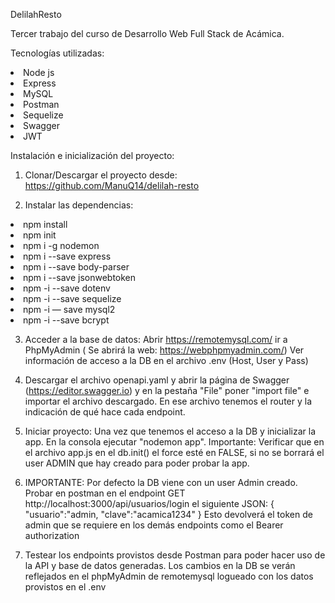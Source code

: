 DelilahResto

Tercer trabajo del curso de Desarrollo Web Full Stack de Acámica.

Tecnologías utilizadas:
<li>Node js</li>
<li>Express</li>
<li>MySQL</li>
<li>Postman</li>
<li>Sequelize</li>
<li>Swagger</li>
<li>JWT</li>

Instalación e inicialización del proyecto:
1) Clonar/Descargar el proyecto desde: https://github.com/ManuQ14/delilah-resto


2) Instalar las dependencias:
<li>npm install</li>
<li>npm init</li>
<li>npm i -g nodemon</li>
<li>npm i --save express</li>
<li>npm i --save body-parser</li>
<li>npm i --save jsonwebtoken</li>
<li>npm -i --save dotenv</li>
<li>npm -i --save sequelize</li>
<li>npm -i — save mysql2</li>
<li>npm -i --save bcrypt</li>

3) Acceder a la base de datos:
Abrir https://remotemysql.com/ 
ir a PhpMyAdmin ( Se abrirá la web: https://webphpmyadmin.com/)
Ver información de acceso a la DB en el archivo .env (Host, User y Pass)

4) Descargar el archivo openapi.yaml y abrir la página de Swagger (https://editor.swagger.io) y en la pestaña "File" poner "import file" e importar el archivo descargado.
En ese archivo tenemos el router y la indicación de qué hace cada endpoint.

5) Iniciar proyecto:
Una vez que tenemos el acceso a la DB y inicializar la app. En la consola ejecutar "nodemon app". Importante: Verificar que en el archivo app.js en el db.init() el force esté en FALSE, si no se borrará el user ADMIN que hay creado para poder probar la app.

6) IMPORTANTE: Por defecto la DB viene con un user Admin creado. Probar en postman en el endpoint GET http://localhost:3000/api/usuarios/login el siguiente JSON:
{
  "usuario":"admin,
  "clave":"acamica1234"
}
Esto devolverá el token de admin que se requiere en los demás endpoints como el Bearer authorization

7) Testear los endpoints provistos desde Postman para poder hacer uso de la API y base de datos generadas. Los cambios en la DB se verán reflejados en el phpMyAdmin de remotemysql logueado con los datos provistos en el .env

